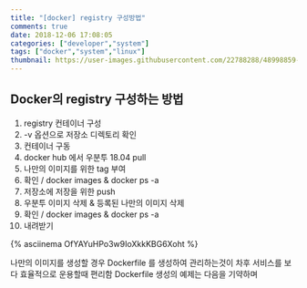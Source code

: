 ```yaml
---
title: "[docker] registry 구성방법"
comments: true
date: 2018-12-06 17:08:05
categories: ["developer","system"]
tags: ["docker","system","linux"]
thumbnail: https://user-images.githubusercontent.com/22788288/48998859-2ac9ee80-f198-11e8-8d42-9a705e6dc7f8.png
---
```

## Docker의 registry 구성하는 방법
1. registry 컨테이너 구성
2. -v 옵션으로 저장소 디렉토리 확인
3. 컨테이너 구동
4. docker hub 에서 우분투 18.04 pull
5. 나만의 이미지를 위한 tag 부여
6. 확인 / docker images & docker ps -a
7. 저장소에 저장을 위한 push
8. 우분투 이미지 삭제 & 등록된 나만의 이미지 삭제
9. 확인 / docker images & docker ps -a
10. 내려받기

{% asciinema OfYAYuHPo3w9IoXkkKBG6Xoht %}

나만의 이미지를 생성할 경우 Dockerfile 를 생성하여 관리하는것이
차후 서비스를 보다 효율적으로 운용할때 편리함
Dockerfile 생성의 예제는 다음을 기약하며